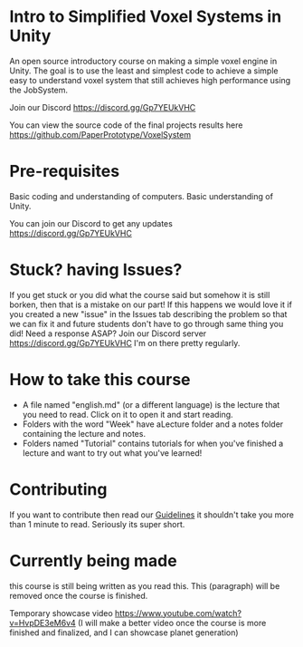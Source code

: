 # Intro to Simplified Voxel Systems in Unity
An open source introductory course on making a simple voxel engine in Unity. The goal is to use the least and simplest code to achieve a simple easy to understand voxel system that still achieves high performance using the JobSystem.

Join our Discord https://discord.gg/Gp7YEUkVHC

You can view the source code of the final projects results here https://github.com/PaperPrototype/VoxelSystem

# Pre-requisites
Basic coding and understanding of computers. 
Basic understanding of Unity.

You can join our Discord to get any updates https://discord.gg/Gp7YEUkVHC

# Stuck? having Issues?
If you get stuck or you did what the course said but somehow it is still borken, then that is a mistake on our part! If this happens we would love it if you created a new "issue" in the Issues tab describing the problem so that we can fix it and future students don't have to go through same thing you did! Need a response ASAP? Join our Discord server https://discord.gg/Gp7YEUkVHC I'm on there pretty regularly.

# How to take this course
 - A file named "english.md" (or a different language) is the lecture that you need to read. Click on it to open it and start reading.
 - Folders with the word "Week" have aLecture folder and a notes folder containing the lecture and notes.
 - Folders named "Tutorial" contains tutorials for when you've finished a lecture and want to try out what you've learned!

# Contributing
If you want to contribute then read our [Guidelines](https://github.com/Nanite3D/Nanite-course-Guidelines) it shouldn't take you more than 1 minute to read. Seriously its super short.

# Currently being made
this course is still being written as you read this. This (paragraph) will be removed once the course is finished.

Temporary showcase video https://www.youtube.com/watch?v=HvpDE3eM6v4 (I will make a better video once the course is more finished and finalized, and I can showcase planet generation)
